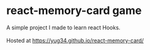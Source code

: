 # react-memory-card game

A simple project I made to learn react Hooks.
<br>
<br>
Hosted at https://yug34.github.io/react-memory-card/
